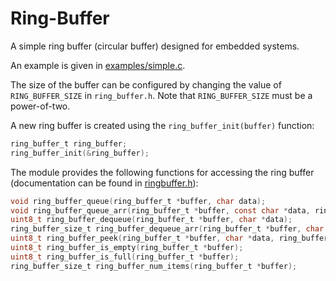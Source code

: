 Ring-Buffer
===========

A simple ring buffer (circular buffer) designed for embedded systems.

An example is given in [examples/simple.c](examples/simple.c).

The size of the buffer can be configured by changing the value of `RING_BUFFER_SIZE` in `ring_buffer.h`. Note that `RING_BUFFER_SIZE` must be a power-of-two.

A new ring buffer is created using the `ring_buffer_init(buffer)` function:
```c
ring_buffer_t ring_buffer;
ring_buffer_init(&ring_buffer);
```

The module provides the following functions for accessing the ring buffer (documentation can be found in [ringbuffer.h](ringbuffer.h)):
```c
void ring_buffer_queue(ring_buffer_t *buffer, char data);
void ring_buffer_queue_arr(ring_buffer_t *buffer, const char *data, ring_buffer_size_t size);
uint8_t ring_buffer_dequeue(ring_buffer_t *buffer, char *data);
ring_buffer_size_t ring_buffer_dequeue_arr(ring_buffer_t *buffer, char *data, ring_buffer_size_t len);
uint8_t ring_buffer_peek(ring_buffer_t *buffer, char *data, ring_buffer_size_t index);
uint8_t ring_buffer_is_empty(ring_buffer_t *buffer);
uint8_t ring_buffer_is_full(ring_buffer_t *buffer);
ring_buffer_size_t ring_buffer_num_items(ring_buffer_t *buffer);
```
